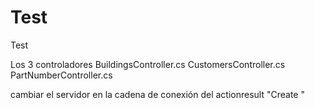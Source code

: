 # Test
Test


Los 3 controladores
BuildingsController.cs 
CustomersController.cs
PartNumberController.cs

cambiar el servidor en la cadena de conexión del actionresult "Create "

